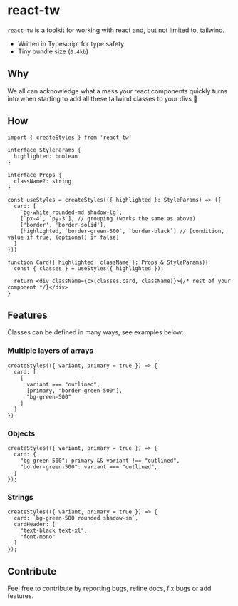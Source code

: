 # react-tw

`react-tw` is a toolkit for working with react and, but not limited to, tailwind.

* Written in Typescript for type safety
* Tiny bundle size (`0.4kb`)

## Why 

We all can acknowledge what a mess your react components quickly turns into when starting to add all these tailwind classes to your divs 🥲

## How

```tsx
import { createStyles } from 'react-tw'

interface StyleParams {
  highlighted: boolean
}

interface Props {
  className?: string
}

const useStyles = createStyles(({ highlighted }: StyleParams) => ({
  card: [
    `bg-white rounded-md shadow-lg`,
    [`px-4`, `py-3`], // grouping (works the same as above)
    ['border', 'border-solid'],
    [highlighted, `border-green-500`, `border-black`] // [condition, value if true, (optional) if false]
  ]
}))

function Card({ highlighted, className }: Props & StyleParams){
  const { classes } = useStyles({ highlighted });

  return <div className={cx(classes.card, className)}>{/* rest of your component */}</div>
}

```

## Features

Classes can be defined in many ways, see examples below:


### Multiple layers of arrays
```tsx
createStyles(({ variant, primary = true }) => {
  card: [
    [
      variant === "outlined", 
      [primary, "border-green-500"],
      "bg-green-500"
    ]
  ]
})
```

### Objects

```tsx
createStyles(({ variant, primary = true }) => {
  card: {
    "bg-green-500": primary && variant !== "outlined",
    "border-green-500": variant === "outlined",
  }
});
```

### Strings

```tsx
createStyles(({ variant, primary = true }) => {
  card: `bg-green-500 rounded shadow-sm`,
  cardHeader: [
    "text-black text-xl",
    "font-mono"
  ]
});
```

## Contribute

Feel free to contribute by reporting bugs, refine docs, fix bugs or add features.